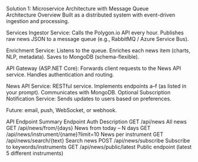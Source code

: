 Solution 1: Microservice Architecture with Message Queue  
Architecture Overview
Built as a distributed system with event-driven ingestion and processing.

Services
Ingestor Service:
Calls the Polygon.io API every hour.
Publishes raw news JSON to a message queue (e.g., RabbitMQ / Azure Service Bus).

Enrichment Service:
Listens to the queue.
Enriches each news item (charts, NLP, metadata).
Saves to MongoDB (schema-flexible).

API Gateway (ASP.NET Core):
Forwards client requests to the News API service.
Handles authentication and routing.

News API Service:
RESTful service.
Implements endpoints a–f (as listed in your prompt).
Communicates with MongoDB.
Optional Subscription Notification Service:
Sends updates to users based on preferences.

Future: email, push, WebSocket, or webhook.

API Endpoint Summary
Endpoint Auth Description
GET /api/news All news
GET /api/news/from/{days} News from today – N days
GET /api/news/instrument/{name}?limit=10 News per instrument
GET /api/news/search/{text} Search news
POST /api/news/subscribe Subscribe to keywords/instruments
GET /api/news/public/latest Public endpoint (latest 5 different instruments)
